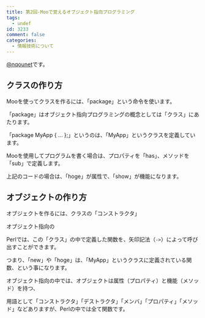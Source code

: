 ```yaml
---
title: 第2回-Mooで覚えるオブジェクト指向プログラミング
tags:
  - undef
id: 3233
comment: false
categories:
  - 情報技術について
---
```


<p><a href="https://twitter.com/nqounet">@nqounet</a>です。</p>

<!--more-->

<h2>クラスの作り方</h2>

<p>Mooを使ってクラスを作るには、「package」という命令を使います。</p>

<p>「package」はオブジェクト指向プログラミングの概念としては「クラス」にあたります。</p>

<p>「package MyApp { ... };」というのは、「MyApp」というクラスを定義しています。</p>

<p>Mooを使用してプログラムを書く場合は、プロパティを「has」、メソッドを「sub」で定義します。</p>

<p>上記のコードの場合は、「hoge」が属性で、「show」が機能になります。</p>

<h2>オブジェクトの作り方</h2>

<p>オブジェクトを作るには、クラスの「コンストラクタ」</p>

<p>オブジェクト指向の</p>

<p>Perlでは、この「クラス」の中で定義した関数を、矢印記法（<code>-&gt;</code>）によって呼び出すことができます。</p>

<p>つまり、「new」や「hoge」は、「MyApp」というクラスに定義されている関数、という事になります。</p>

<p>オブジェクト指向の中では、オブジェクトは属性（プロパティ）と機能（メソッド）を持つ、</p>

<p>用語として「コンストラクタ」「デストラクタ」「メンバ」「プロパティ」「メソッド」などありますが、Perlの中では全て関数です。</p>
    	